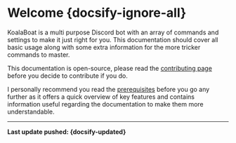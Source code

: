 # Welcome {docsify-ignore-all}

KoalaBoat is a multi purpose Discord bot with an array of commands and settings to make it just right for you. This documentation should cover all basic usage along with some extra information for the more tricker commands to master.

This documentation is open-source, please read the [contributing page](/contributing.md) before you decide to contribute if you do.

I personally recommend you read the [prerequisites](/prerequisites.md) before you go any further as it offers a quick overview of key features and contains information useful regarding the documentation to make them more understandable.

----

**Last update pushed: {docsify-updated}**
